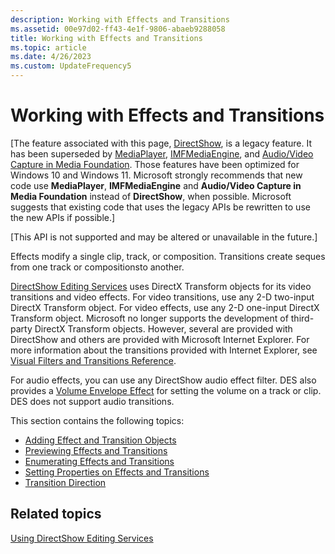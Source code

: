 ```yaml
---
description: Working with Effects and Transitions
ms.assetid: 00e97d02-ff43-4e1f-9806-abaeb9288058
title: Working with Effects and Transitions
ms.topic: article
ms.date: 4/26/2023
ms.custom: UpdateFrequency5
---
```


# Working with Effects and Transitions

\[The feature associated with this page, [DirectShow](/windows/win32/directshow/directshow), is a legacy feature. It has been superseded by [MediaPlayer](/uwp/api/Windows.Media.Playback.MediaPlayer), [IMFMediaEngine](/windows/win32/api/mfmediaengine/nn-mfmediaengine-imfmediaengine), and [Audio/Video Capture in Media Foundation](windows/win32/medfound/audio-video-capture-in-media-foundation). Those features have been optimized for Windows 10 and Windows 11. Microsoft strongly recommends that new code use **MediaPlayer**, **IMFMediaEngine** and **Audio/Video Capture in Media Foundation** instead of **DirectShow**, when possible. Microsoft suggests that existing code that uses the legacy APIs be rewritten to use the new APIs if possible.\]

\[This API is not supported and may be altered or unavailable in the future.\]

Effects modify a single clip, track, or composition. Transitions create seques from one track or compositionsto another.

[DirectShow Editing Services](directshow-editing-services.md) uses DirectX Transform objects for its video transitions and video effects. For video transitions, use any 2-D two-input DirectX Transform object. For video effects, use any 2-D one-input DirectX Transform object. Microsoft no longer supports the development of third-party DirectX Transform objects. However, several are provided with DirectShow and others are provided with Microsoft Internet Explorer. For more information about the transitions provided with Internet Explorer, see [Visual Filters and Transitions Reference](/previous-versions/windows/internet-explorer/ie-developer/platform-apis/ms532853(v=vs.85)).

For audio effects, you can use any DirectShow audio effect filter. DES also provides a [Volume Envelope Effect](volume-envelope-effect.md) for setting the volume on a track or clip. DES does not support audio transitions.

This section contains the following topics:

-   [Adding Effect and Transition Objects](adding-effect-and-transition-objects.md)
-   [Previewing Effects and Transitions](previewing-effects-and-transitions.md)
-   [Enumerating Effects and Transitions](enumerating-effects-and-transitions.md)
-   [Setting Properties on Effects and Transitions](setting-properties-on-effects-and-transitions.md)
-   [Transition Direction](transition-direction.md)

## Related topics

<dl> <dt>

[Using DirectShow Editing Services](using-directshow-editing-services.md)
</dt> </dl>

 

 
